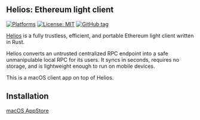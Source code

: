 ## Helios: Ethereum light client

[![Platforms](https://img.shields.io/badge/platforms-macOS%2013-ff0000.svg?style=flat)](https://github.com/rkreutz/HeliosLightClient)
[![License: MIT](https://img.shields.io/badge/License-MIT-blue.svg)](https://opensource.org/licenses/MIT)
[![GitHub tag](https://img.shields.io/github/tag/rkreutz/HeliosLightClient.svg)](https://GitHub.com/rkreutz/HeliosLightClient/tags/)

[Helios](https://github.com/a16z/helios) is a fully trustless, efficient, 
and portable Ethereum light client written in Rust.

Helios converts an untrusted centralized RPC endpoint into a safe 
unmanipulable local RPC for its users. It syncs in seconds, requires no 
storage, and is lightweight enough to run on mobile devices.

This is a macOS client app on top of Helios.

## Installation

[macOS AppStore](https://apps.apple.com/us/app/helios-ethereum-light-client/id6447792834)
